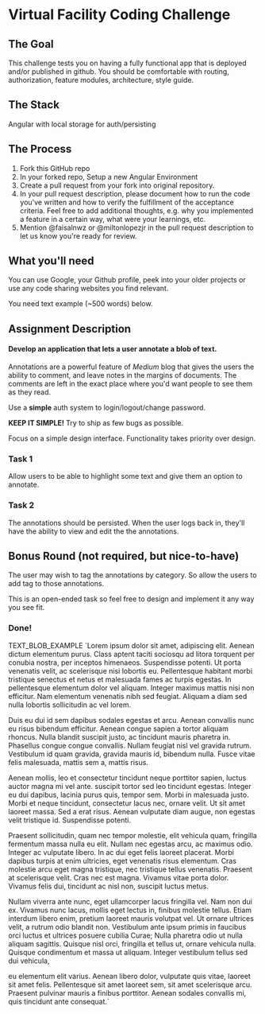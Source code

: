 
# Virtual Facility Coding Challenge

## The Goal
This challenge tests you on having a fully functional app that is deployed and/or published in github. You should be comfortable with routing, authorization, feature modules, architecture, style guide.

## The Stack
Angular with local storage for auth/persisting

## The Process
1. Fork this GitHub repo
1. In your forked repo, Setup a new Angular Environment
1. Create a pull request from your fork into original repository.
1. In your pull request description, please document how to run the code you've written and how to verify the fulfillment of the acceptance criteria. Feel free to add additional thoughts, e.g. why you implemented a feature in a certain way, what were your learnings, etc.
1. Mention @faisalnwz or @miltonlopezjr in the pull request description to let us know you're ready for review.

## What you'll need
You can use Google, your Github profile, peek into your older projects or use any code sharing websites you find relevant.

You need text example (~500 words) below.

## Assignment Description
#### Develop an application that lets a user annotate a blob of text.
Annotations are a powerful feature of *Medium* blog that gives the users the ability to comment, and leave notes in the margins of documents. The comments are left in the exact place where you'd want people to see them as they read.

Use a **simple** auth system to login/logout/change password.

**KEEP IT SIMPLE!**
Try to ship as few bugs as possible.

Focus on a simple design interface. Functionality takes priority over design.

### Task 1

Allow users to be able to highlight some text and give them an option to annotate.

### Task 2
The annotations should be persisted. When the user logs back in, they'll have the ability to view and edit the the annotations.

## Bonus Round (not required, but nice-to-have)

The user may wish to tag the annotations by category. So allow the users to add tag to those annotations.

This is an open-ended task so feel free to design and implement it any way you see fit.

### Done!

TEXT_BLOB_EXAMPLE
`Lorem ipsum dolor sit amet, adipiscing elit. Aenean dictum elementum purus. Class aptent taciti sociosqu ad litora torquent per conubia nostra, per inceptos himenaeos. Suspendisse potenti. Ut porta venenatis velit, ac scelerisque nisi lobortis eu. Pellentesque habitant morbi tristique senectus et netus et malesuada fames ac turpis egestas. In pellentesque elementum dolor vel aliquam. Integer maximus mattis nisi non efficitur. Nam elementum venenatis nibh sed feugiat. Aliquam a diam sed nulla lobortis sollicitudin ac vel lorem.

Duis eu dui id sem dapibus sodales egestas et arcu. Aenean convallis nunc eu risus bibendum efficitur. Aenean congue sapien a tortor aliquam rhoncus. Nulla blandit suscipit justo, ac tincidunt mauris pharetra in. Phasellus congue congue convallis. Nullam feugiat nisl vel gravida rutrum. Vestibulum id quam gravida, gravida mauris id, bibendum nulla. Fusce vitae felis malesuada, mattis sem a, mattis risus.

Aenean mollis, leo et consectetur tincidunt neque porttitor sapien, luctus auctor magna mi vel ante.  suscipit tortor sed leo tincidunt egestas. Integer eu dui dapibus, lacinia purus quis, tempor sem. Morbi in malesuada justo. Morbi et neque tincidunt, consectetur lacus nec, ornare velit. Ut sit amet laoreet massa. Sed a erat risus. Aenean vulputate diam augue, non egestas velit tristique id. Suspendisse potenti.

Praesent sollicitudin, quam nec tempor molestie, elit  vehicula quam, fringilla fermentum massa nulla eu elit. Nullam nec egestas arcu, ac maximus odio. Integer ac vulputate libero. In ac dui eget felis laoreet placerat. Morbi dapibus turpis at enim ultricies, eget venenatis risus elementum. Cras molestie arcu eget magna tristique, nec tristique tellus venenatis. Praesent at scelerisque velit. Cras nec est magna. Vivamus vitae porta dolor. Vivamus felis dui, tincidunt ac nisl non, suscipit luctus metus.

Nullam viverra ante nunc, eget ullamcorper lacus fringilla vel. Nam non dui ex. Vivamus nunc lacus, mollis eget lectus in, finibus molestie tellus. Etiam interdum libero enim, pretium laoreet mauris volutpat vel. Ut ornare ultrices velit, a rutrum odio blandit non. Vestibulum ante ipsum primis in faucibus orci luctus et ultrices posuere cubilia Curae; Nulla pharetra odio ut nulla aliquam sagittis. Quisque nisl orci, fringilla et tellus ut, ornare vehicula nulla. Quisque condimentum et massa ut aliquam. Integer vestibulum tellus sed dui vehicula, 

eu elementum elit varius. Aenean libero dolor, vulputate quis vitae, laoreet sit amet felis. Pellentesque sit amet laoreet sem, sit amet scelerisque arcu. Praesent pulvinar mauris a finibus porttitor. Aenean sodales convallis mi, quis tincidunt ante consequat.`

